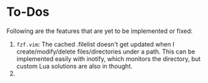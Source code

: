 # To-Dos

Following are the features that are yet to be implemented or fixed:
1. `fzf.vim`: The cached .filelist doesn't get updated when I create/modify/delete files/directories under a path. This can be implemented easily with inotify, which monitors the directory, but custom Lua solutions are also in thought.
2. 
